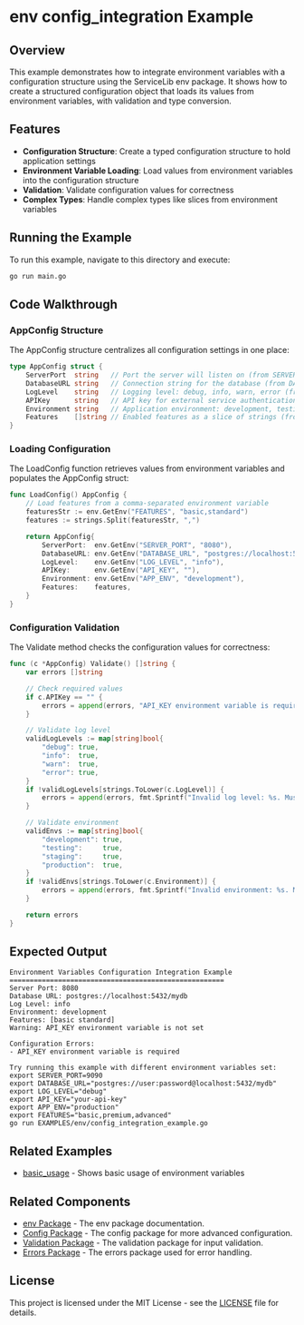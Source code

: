 # env config_integration Example

## Overview

This example demonstrates how to integrate environment variables with a configuration structure using the ServiceLib env package. It shows how to create a structured configuration object that loads its values from environment variables, with validation and type conversion.

## Features

- **Configuration Structure**: Create a typed configuration structure to hold application settings
- **Environment Variable Loading**: Load values from environment variables into the configuration structure
- **Validation**: Validate configuration values for correctness
- **Complex Types**: Handle complex types like slices from environment variables

## Running the Example

To run this example, navigate to this directory and execute:

```bash
go run main.go
```

## Code Walkthrough

### AppConfig Structure

The AppConfig structure centralizes all configuration settings in one place:

```go
type AppConfig struct {
    ServerPort  string   // Port the server will listen on (from SERVER_PORT)
    DatabaseURL string   // Connection string for the database (from DATABASE_URL)
    LogLevel    string   // Logging level: debug, info, warn, error (from LOG_LEVEL)
    APIKey      string   // API key for external service authentication (from API_KEY)
    Environment string   // Application environment: development, testing, staging, production (from APP_ENV)
    Features    []string // Enabled features as a slice of strings (from comma-separated FEATURES)
}
```

### Loading Configuration

The LoadConfig function retrieves values from environment variables and populates the AppConfig struct:

```go
func LoadConfig() AppConfig {
    // Load features from a comma-separated environment variable
    featuresStr := env.GetEnv("FEATURES", "basic,standard")
    features := strings.Split(featuresStr, ",")

    return AppConfig{
        ServerPort:  env.GetEnv("SERVER_PORT", "8080"),
        DatabaseURL: env.GetEnv("DATABASE_URL", "postgres://localhost:5432/mydb"),
        LogLevel:    env.GetEnv("LOG_LEVEL", "info"),
        APIKey:      env.GetEnv("API_KEY", ""),
        Environment: env.GetEnv("APP_ENV", "development"),
        Features:    features,
    }
}
```

### Configuration Validation

The Validate method checks the configuration values for correctness:

```go
func (c *AppConfig) Validate() []string {
    var errors []string

    // Check required values
    if c.APIKey == "" {
        errors = append(errors, "API_KEY environment variable is required")
    }

    // Validate log level
    validLogLevels := map[string]bool{
        "debug": true,
        "info":  true,
        "warn":  true,
        "error": true,
    }
    if !validLogLevels[strings.ToLower(c.LogLevel)] {
        errors = append(errors, fmt.Sprintf("Invalid log level: %s. Must be one of: debug, info, warn, error", c.LogLevel))
    }

    // Validate environment
    validEnvs := map[string]bool{
        "development": true,
        "testing":     true,
        "staging":     true,
        "production":  true,
    }
    if !validEnvs[strings.ToLower(c.Environment)] {
        errors = append(errors, fmt.Sprintf("Invalid environment: %s. Must be one of: development, testing, staging, production", c.Environment))
    }

    return errors
}
```

## Expected Output

```
Environment Variables Configuration Integration Example
=====================================================
Server Port: 8080
Database URL: postgres://localhost:5432/mydb
Log Level: info
Environment: development
Features: [basic standard]
Warning: API_KEY environment variable is not set

Configuration Errors:
- API_KEY environment variable is required

Try running this example with different environment variables set:
export SERVER_PORT=9090
export DATABASE_URL="postgres://user:password@localhost:5432/mydb"
export LOG_LEVEL="debug"
export API_KEY="your-api-key"
export APP_ENV="production"
export FEATURES="basic,premium,advanced"
go run EXAMPLES/env/config_integration_example.go
```

## Related Examples

- [basic_usage](../basic_usage/README.md) - Shows basic usage of environment variables

## Related Components

- [env Package](../../../env/README.md) - The env package documentation.
- [Config Package](../../../config/README.md) - The config package for more advanced configuration.
- [Validation Package](../../../validation/README.md) - The validation package for input validation.
- [Errors Package](../../../errors/README.md) - The errors package used for error handling.

## License

This project is licensed under the MIT License - see the [LICENSE](../../../LICENSE) file for details.
